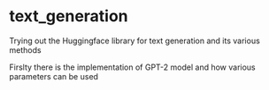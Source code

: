 # text_generation
Trying out the Huggingface library for text generation and its various methods 

Firslty there is the implementation of GPT-2 model and how various parameters can be used

